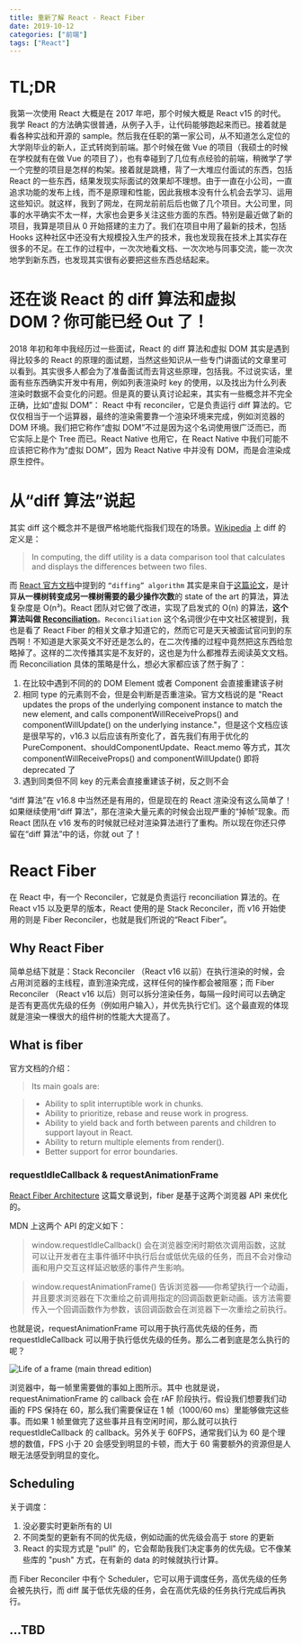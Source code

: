 ```yaml
---
title: 重新了解 React - React Fiber
date: 2019-10-12
categories: ["前端"]
tags: ["React"]
---
```


# TL;DR

我第一次使用 React 大概是在 2017 年吧，那个时候大概是 React v15 的时代。我学 React 的方法确实很普通，从例子入手，让代码能够跑起来而已。接着就是看各种实战和开源的 sample。然后我在任职的第一家公司，从不知道怎么定位的大学刚毕业的新人，正式转岗到前端。那个时候在做 Vue 的项目（我硕士的时候在学校就有在做 Vue 的项目了），也有幸碰到了几位有点经验的前端，稍微学了学一个完整的项目是怎样的构架。接着就是跳槽，背了一大堆应付面试的东西，包括 React 的一些东西，结果发现实际面试的效果却不理想。由于一直在小公司，一直追求功能的发布上线，而不是原理和性能，因此我根本没有什么机会去学习、运用这些知识。就这样，我到了网龙，在网龙前前后后也做了几个项目。大公司里，同事的水平确实不太一样，大家也会更多关注这些方面的东西。特别是最近做了新的项目，我算是项目从 0 开始搭建的主力了。我们在项目中用了最新的技术，包括 Hooks 这种社区中还没有大规模投入生产的技术，我也发现我在技术上其实存在很多的不足。在工作的过程中，一次次地看文档、一次次地与同事交流，能一次次地学到新东西，也发现其实很有必要把这些东西总结起来。

# 还在谈 React 的 diff 算法和虚拟 DOM？你可能已经 Out 了！

2018 年初和年中我经历过一些面试，React 的 diff 算法和虚拟 DOM 其实是遇到得比较多的 React 的原理的面试题，当然这些知识从一些专门讲面试的文章里可以看到。其实很多人都会为了准备面试而去背这些原理，包括我。不过说实话，里面有些东西确实开发中有用，例如列表渲染时 key 的使用，以及找出为什么列表渲染时数据不会变化的问题。但是真的要认真讨论起来，其实有一些概念并不完全正确，比如“虚拟 DOM”：
React 中有 reconciler，它是负责运行 diff 算法的。它仅仅相当于一个运算器，最终的渲染需要靠一个渲染环境来完成，例如浏览器的 DOM 环境。我们把它称作“虚拟 DOM”不过是因为这个名词使用很广泛而已，而它实际上是个 Tree 而已。React Native 也用它，在 React Native 中我们可能不应该把它称作为“虚拟 DOM”，因为 React Native 中并没有 DOM，而是会渲染成原生控件。

# 从“diff 算法”说起

其实 diff 这个概念并不是很严格地能代指我们现在的场景。[Wikipedia](https://en.wikipedia.org/wiki/Diff) 上 diff 的定义是：

> In computing, the diff utility is a data comparison tool that calculates and displays the differences between two files.

而 [React 官方文档](https://reactjs.org/docs/reconciliation.html)中提到的 `“diffing” algorithm` 其实是来自于[这篇论文](https://grfia.dlsi.ua.es/ml/algorithms/references/editsurvey_bille.pdf)，是计算**从一棵树转变成另一棵树需要的最少操作次数**的 state of the art 的算法，算法复杂度是 O(n³)。React 团队对它做了改进，实现了启发式的 O(n) 的算法，**这个算法叫做 [Reconciliation](https://reactjs.org/docs/reconciliation.html)**。`Reconciliation` 这个名词很少在中文社区被提到，我也是看了 React Fiber 的相关文章才知道它的，然而它可是天天被面试官问到的东西啊！不知道是大家英文不好还是怎么的，在二次传播的过程中竟然把这东西给忽略掉了。这样的二次传播其实是不友好的，这也是为什么都推荐去阅读英文文档。而 Reconciliation 具体的策略是什么，想必大家都应该了然于胸了：

1. 在比较中遇到不同的的 DOM Element 或者 Component 会直接重建该子树
2. 相同 type 的元素则不会，但是会判断是否重渲染。官方文档说的是 "React updates the props of the underlying component instance to match the new element, and calls componentWillReceiveProps() and componentWillUpdate() on the underlying instance."，但是这个文档应该是很早写的，v16.3 以后应该有所变化了，首先我们有用于优化的 PureComponent、shouldComponentUpdate、React.memo 等方式，其次 componentWillReceiveProps() and componentWillUpdate() 即将 deprecated 了
3. 遇到同类但不同 key 的元素会直接重建该子树，反之则不会

“diff 算法”在 v16.8 中当然还是有用的，但是现在的 React 渲染没有这么简单了！如果继续使用“diff 算法”，那在渲染大量元素的时候会出现严重的“掉帧”现象。而 React 团队在 v16 发布的时候就已经对渲染算法进行了重构。所以现在你还只停留在“diff 算法”中的话，你就 out 了！

# React Fiber

在 React 中，有一个 Reconciler，它就是负责运行 reconciliation 算法的。在 React v15 以及更早的版本，React 使用的是 Stack Reconciler，而 v16 开始使用的则是 Fiber Reconciler，也就是我们所说的“React Fiber”。

## Why React Fiber

简单总结下就是：Stack Reconciler （React v16 以前）在执行渲染的时候，会占用浏览器的主线程，直到渲染完成，这样任何的操作都会被阻塞；而 Fiber Reconciler （React v16 以后）则可以拆分渲染任务，每隔一段时间可以去确定是否有更高优先级的任务（例如用户输入），并优先执行它们。这个最直观的体现就是渲染一棵很大的组件树的性能大大提高了。

## What is fiber

官方文档的介绍：

> Its main goals are:

> - Ability to split interruptible work in chunks.
> - Ability to prioritize, rebase and reuse work in progress.
> - Ability to yield back and forth between parents and children to support layout in React.
> - Ability to return multiple elements from render().
> - Better support for error boundaries.

### requestIdleCallback & requestAnimationFrame

[React Fiber Architecture](https://github.com/acdlite/react-fiber-architecture) 这篇文章说到，fiber 是基于这两个浏览器 API 来优化的。

MDN 上这两个 API 的定义如下：

> window.requestIdleCallback() 会在浏览器空闲时期依次调用函数，这就可以让开发者在主事件循环中执行后台或低优先级的任务，而且不会对像动画和用户交互这样延迟敏感的事件产生影响。

> window.requestAnimationFrame() 告诉浏览器——你希望执行一个动画，并且要求浏览器在下次重绘之前调用指定的回调函数更新动画。该方法需要传入一个回调函数作为参数，该回调函数会在浏览器下一次重绘之前执行。

也就是说，requestAnimationFrame 可以用于执行高优先级的任务，而 requestIdleCallback 可以用于执行低优先级的任务。那么二者到底是怎么执行的呢？

![Life of a frame (main thread edition)](https://cdn-images-1.medium.com/max/2600/1*ad-k5hYKQnRQJF8tv8BIqg.png)

浏览器中，每一帧里需要做的事如上图所示。其中 也就是说，requestAnimationFrame 的 callback 会在 rAF 阶段执行。假设我们想要我们动画的 FPS 保持在 60，那么我们需要保证在 1 帧（1000/60 ms）里能够做完这些事。而如果 1 帧里做完了这些事并且有空闲时间，那么就可以执行 requestIdleCallback 的 callback。另外关于 60FPS，通常我们认为 60 是个理想的数值，FPS 小于 20 会感受到明显的卡顿，而大于 60 需要额外的资源但是人眼无法感受到明显的变化。

## Scheduling

关于调度：

1. 没必要实时更新所有的 UI
2. 不同类型的更新有不同的优先级，例如动画的优先级会高于 store 的更新
3. React 的实现方式是 "pull" 的，它会帮助我我们决定事务的优先级。它不像某些库的 "push" 方式，在有新的 data 的时候就执行计算。

而 Fiber Reconciler 中有个 Scheduler，它可以用于调度任务，高优先级的任务会被先执行，而 diff 属于低优先级的任务，会在高优先级的任务执行完成后再执行。

## ...TBD
